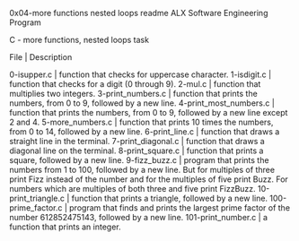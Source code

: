 0x04-more functions nested loops readme
ALX Software Engineering Program

C - more functions, nested loops task

File | Description

0-isupper.c | function that checks for uppercase character.
1-isdigit.c |  function that checks for a digit (0 through 9).
2-mul.c |  function that multiplies two integers.
3-print_numbers.c | function that prints the numbers, from 0 to 9, followed by a new line.
4-print_most_numbers.c | function that prints the numbers, from 0 to 9, followed by a new line except 2 and 4.
5-more_numbers.c | function that prints 10 times the numbers, from 0 to 14, followed by a new line.
6-print_line.c | function that draws a straight line in the terminal.
7-print_diagonal.c | function that draws a diagonal line on the terminal.
8-print_square.c | function that prints a square, followed by a new line.
9-fizz_buzz.c | program that prints the numbers from 1 to 100, followed by a new line. But for multiples of three print Fizz instead of the number and for the multiples of five print Buzz. For numbers which are multiples of both three and five print FizzBuzz.
10-print_triangle.c | function that prints a triangle, followed by a new line.
100-prime_factor.c | program that finds and prints the largest prime factor of the number 612852475143, followed by a new line.
101-print_number.c | a function that prints an integer.
